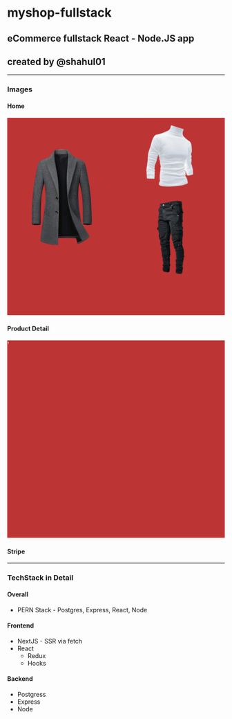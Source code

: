 # myshop-fullstack
## eCommerce fullstack React - Node.JS app
## created by @shahul01

<hr />

### Images
#### Home
![home.png](./frontend/public/images/screenshots/home.png)

#### Product Detail
![product-detail-slug.png](./frontend/public/images/screenshots/product-detail-slug.png)


#### Stripe

<hr />

### TechStack in Detail
#### Overall
- PERN Stack - Postgres, Express, React, Node

#### Frontend
- NextJS - SSR via fetch
- React
  - Redux
  - Hooks

#### Backend
- Postgress
- Express
- Node
